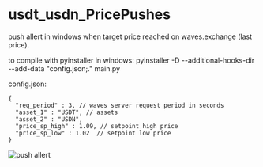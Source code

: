 # usdt_usdn_PricePushes

push allert in windows when target price reached on waves.exchange (last price).

to compile with pyinstaller in windows:
pyinstaller -D --additional-hooks-dir <hooks dir> --add-data "config.json;." main.py


config.json:
``` 
{
  "req_period" : 3, // waves server request period in seconds
  "asset_1" : "USDT", // assets
  "asset_2" : "USDN",
  "price_sp_high" : 1.09, // setpoint high price
  "price_sp_low" : 1.02  // setpoint low price
}
```

![push allert](https://user-images.githubusercontent.com/28018394/189945050-c7d9a1fb-faad-4f4c-a53a-bff058488e85.png)
